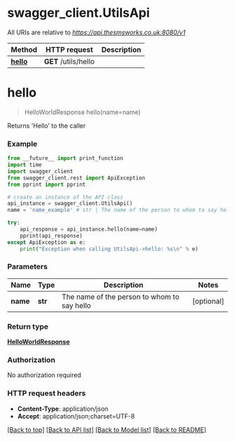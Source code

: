 # swagger_client.UtilsApi

All URIs are relative to *https://api.thesmsworks.co.uk:8080/v1*

Method | HTTP request | Description
------------- | ------------- | -------------
[**hello**](UtilsApi.md#hello) | **GET** /utils/hello | 


# **hello**
> HelloWorldResponse hello(name=name)



Returns 'Hello' to the caller

### Example 
```python
from __future__ import print_function
import time
import swagger_client
from swagger_client.rest import ApiException
from pprint import pprint

# create an instance of the API class
api_instance = swagger_client.UtilsApi()
name = 'name_example' # str | The name of the person to whom to say hello (optional)

try: 
    api_response = api_instance.hello(name=name)
    pprint(api_response)
except ApiException as e:
    print("Exception when calling UtilsApi->hello: %s\n" % e)
```

### Parameters

Name | Type | Description  | Notes
------------- | ------------- | ------------- | -------------
 **name** | **str**| The name of the person to whom to say hello | [optional] 

### Return type

[**HelloWorldResponse**](HelloWorldResponse.md)

### Authorization

No authorization required

### HTTP request headers

 - **Content-Type**: application/json
 - **Accept**: application/json;charset=UTF-8

[[Back to top]](#) [[Back to API list]](../README.md#documentation-for-api-endpoints) [[Back to Model list]](../README.md#documentation-for-models) [[Back to README]](../README.md)

